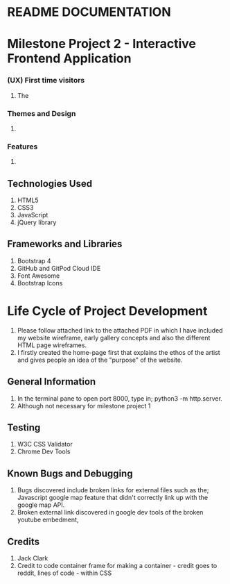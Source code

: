 # README DOCUMENTATION

# Milestone Project 2 - Interactive Frontend Application

### (UX) First time visitors
1. The 

### Themes and Design
1. 
### Features
1. 

## Technologies Used
1. HTML5
2. CSS3
3. JavaScript
4. jQuery library

## Frameworks and Libraries
1. Bootstrap 4
2. GitHub and GitPod Cloud IDE
3. Font Awesome
4. Bootstrap Icons

# Life Cycle of Project Development
1. Please follow attached link to the attached PDF in which I have included my website wireframe, early gallery concepts and also the different HTML page wireframes.
2. I firstly created the home-page first that explains the ethos of the artist and gives people an idea of the "purpose" of the website.

## General Information
1. In the terminal pane to open port 8000, type in; python3 -m http.server.
2. Although not necessary for milestone project 1

## Testing
1. W3C CSS Validator
2. Chrome Dev Tools

## Known Bugs and Debugging
1. Bugs discovered include broken links for external files such as the; Javascript google map feature that didn't correctly link up with the google map API.
2. Broken external link discovered in google dev tools of the broken youtube embedment, 

## Credits
1. Jack Clark 
2. Credit to code container frame for making a container - credit goes to reddit, lines of code - within CSS


